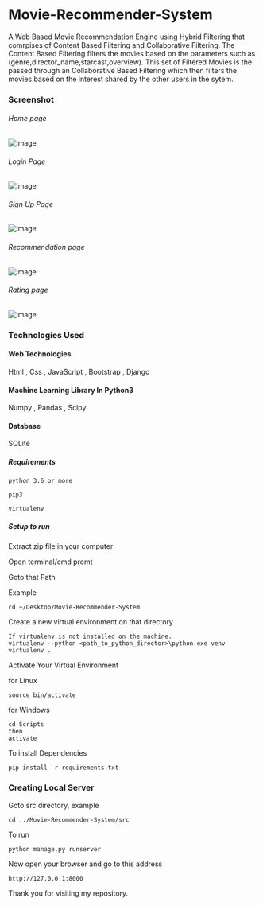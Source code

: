 # Movie-Recommender-System

A Web Based Movie Recommendation Engine using Hybrid Filtering that comrpises of Content Based Filtering and Collaborative Filtering.
The Content Based Filtering filters the movies based on the parameters such as (genre,director_name,starcast,overview).
This set of Filtered Movies is the passed through an Collaborative Based Filtering which then filters the movies based on the interest shared by the other users in the sytem.

### Screenshot

###### Home page
![image](https://user-images.githubusercontent.com/49514423/208250592-9f4b07ab-ca39-441c-bb9a-f86ce38a811b.png)


###### Login Page
![image](https://user-images.githubusercontent.com/49514423/208250637-0503862f-1cf9-4569-a38f-4c6ca3709ec4.png)

###### Sign Up Page
![image](https://user-images.githubusercontent.com/49514423/208250675-4dcb66f6-55f7-4cb4-ab55-ffdcb7ab12c4.png)


###### Recommendation page
![image](https://user-images.githubusercontent.com/49514423/208250785-f45add15-00d8-421a-b46d-0bc0a46c5768.png)


###### Rating page
![image](https://user-images.githubusercontent.com/49514423/208250726-6f201c6f-06e5-42ba-8d86-5364674642d8.png)


### Technologies Used

#### Web Technologies
Html , Css , JavaScript , Bootstrap , Django

#### Machine Learning Library In Python3
Numpy , Pandas , Scipy

#### Database
SQLite

##### Requirements
```
python 3.6 or more

pip3

virtualenv
```
##### Setup to run

Extract zip file in your computer

Open terminal/cmd promt

Goto that Path

Example

```
cd ~/Desktop/Movie-Recommender-System
```
Create a new virtual environment on that directory

```
If virtualenv is not installed on the machine.
virtualenv --python <path_to_python_director>\python.exe venv
virtualenv .
```

Activate Your Virtual Environment

for Linux
```
source bin/activate
```
for Windows
```
cd Scripts
then
activate
```
To install Dependencies

```
pip install -r requirements.txt
```

### Creating Local Server

Goto src directory, example

```
cd ../Movie-Recommender-System/src
```
To run
```
python manage.py runserver
```
Now open your browser and go to this address
```
http://127.0.0.1:8000
```
Thank you for visiting my repository.
